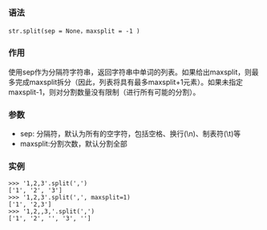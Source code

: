 ### 语法

```
str.split(sep = None，maxsplit = -1 )
```

### 作用

使用sep作为分隔符字符串，返回字符串中单词的列表。如果给出maxsplit，则最多完成maxsplit拆分（因此，列表将具有最多maxsplit+1元素）。如果未指定maxsplit-1，则对分割数量没有限制（进行所有可能的分割）。

### 参数

* sep: 分隔符，默认为所有的空字符，包括空格、换行\(\n\)、制表符\(\t\)等
* maxsplit:分割次数，默认分割全部

### 实例

```
>>> '1,2,3'.split(',')
['1', '2', '3']
>>> '1,2,3'.split(',', maxsplit=1)
['1', '2,3']
>>> '1,2,,3,'.split(',')
['1', '2', '', '3', '']
```



